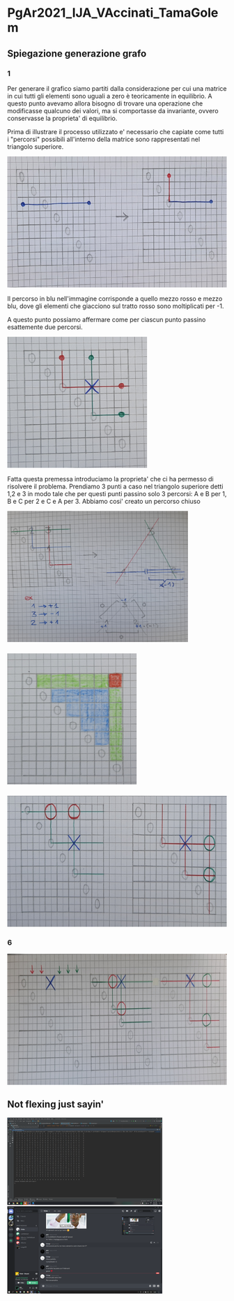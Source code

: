 # PgAr2021_IJA_VAccinati_TamaGolem

## Spiegazione generazione grafo

### 1
Per generare il grafico siamo partiti dalla considerazione per cui una matrice in cui tutti gli elementi sono uguali
a zero è teoricamente in equilibrio.
A questo punto avevamo allora bisogno di trovare una operazione che modificasse qualcuno dei valori, ma si comportasse
da invariante, ovvero conservasse la proprieta' di equilibrio.

Prima di illustrare il processo utilizzato e' necessario che capiate come tutti i "percorsi" possibili all'interno della 
matrice sono rappresentati nel triangolo superiore.

<img src="corrispondenza_percorsi_triangolo_superiore.jpg" height="300">

Il percorso in blu nell'immagine corrisponde a quello mezzo rosso e mezzo blu, dove gli elementi che giacciono sul tratto 
rosso sono moltiplicati per -1.

A questo punto possiamo affermare come per ciascun punto passino esattemente due percorsi.

<img src="due_percorsi_possibili.jpg" height="300">

Fatta questa premessa introduciamo la proprieta' che ci ha permesso di risolvere il problema.
Prendiamo 3 punti a caso nel triangolo superiore detti 1,2 e 3 in modo tale che per questi punti passino solo 3 percorsi:
A e B per 1, B e C per 2 e C e A per 3.
Abbiamo cosi' creato un percorso chiuso 

<img src="funzionamento_triangolo.jpg" height="300">

###

<img src="divisione_zone_interne_esterne_angolo.jpg" height="300">

###



### 

<img src="generazione_triangolo_caso_interno.jpg" height="300" margin="auto">

### 6

<img src="generazione_triangolo_caso_esterno.jpg" height="300">

## Not flexing just sayin'

<img src="25x25.png" height="200">

<img src="vinter_ci_ama.png" height="200">
